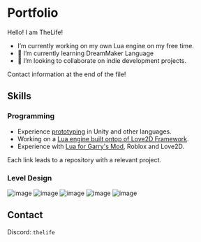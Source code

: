 # Portfolio

Hello! I am TheLife!
- I’m currently working on my own Lua engine on my free time.
- 🌱 I’m currently learning DreamMaker Language
- 👯 I’m looking to collaborate on indie development projects.

Contact information at the end of the file!

<!--
**xTheLifex/xTheLifex** is a ✨ _special_ ✨ repository because its `README.md` (this file) appears on your GitHub profile.

Here are some ideas to get you started:

- 🔭 I’m currently working on ...
- 🌱 I’m currently learning ...
- 👯 I’m looking to collaborate on ...
- 🤔 I’m looking for help with ...
- 💬 Ask me about ...
- 📫 How to reach me: ...
- 😄 Pronouns: ...
- ⚡ Fun fact: ...
-->
## Skills

### Programming
- Experience [prototyping](https://github.com/xTheLifex/Fac-Similes) in Unity and other languages.
- Working on a [Lua engine built ontop of Love2D Framework](https://github.com/xthelifex/station-architect).
- Experience with [Lua for Garry's Mod](https://github.com/xthelifex/Refugees-Hl2RP), Roblox and Love2D.

Each link leads to a repository with a relevant project.

### Level Design

![image](https://github.com/xTheLifex/xTheLifex/assets/24512655/56896e5e-d12a-456a-aae4-e70b09cfa4cb)
![image](https://github.com/xTheLifex/xTheLifex/assets/24512655/0dde0547-857d-42e3-a1da-cebe674709d0)
![image](https://github.com/xTheLifex/xTheLifex/assets/24512655/5c6f4253-f32e-4037-b048-0d50d40ee57d)
![image](https://github.com/xTheLifex/xTheLifex/assets/24512655/72023ace-c586-4f98-8cbd-5af7591b9879)
![image](https://github.com/xTheLifex/xTheLifex/assets/24512655/a876c54c-4b66-4fc5-bb78-35a99751e4b1)

## Contact

Discord: ``thelife``
